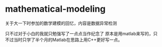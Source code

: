 # mathematical-modeling
关于大一下时参加的数学建模的回忆，内容是数据异常检测

只不过对于小白的我就只勉强写了一点点当作纪念了
原本是用matlab来写的，只不过当时只学了半个月的Matlab在思路上用C++更好写一点。

